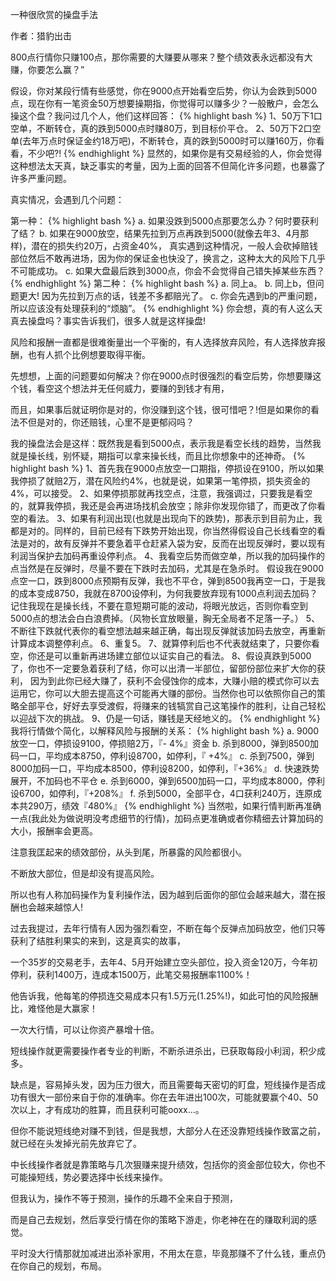 一种很欣赏的操盘手法

作者：猎豹出击


   800点行情你只赚100点，那你需要的大赚要从哪来？整个绩效表永远都没有大赚，你要怎么赢？”
   
   假设，你对某段行情有些感觉，你在9000点开始看空后势，你认为会跌到5000点，现在你有一笔资金50万想要操期指，你觉得可以赚多少？一般散户，会怎么操这个盘？我问过几个人，他们这样回答：
{% highlight bash  %}
   1、50万下1口空单，不断转仓，真的跌到5000点时赚80万，到目标价平仓。
   2、50万下2口空单(去年万点时保证金约18万吧)，不断转仓，真的跌到5000时可以赚160万，你看看，不少吧?!
{% endhighlight %}
   显然的，如果你是有交易经验的人，你会觉得这种想法太天真，缺乏事实的考量，因为上面的回答不但简化许多问题，也暴露了许多严重问题。

<!-- more -->

   真实情况，会遇到几个问题：
   
   第一种：
{% highlight bash  %}
   a. 如果没跌到5000点那要怎么办？何时要获利了结？
   b. 如果在9000放空，结果先拉到万点再跌到5000(就像去年3、4月那样)，潜在的损失约20万，占资金40%，
   真实遇到这种情况，一般人会砍掉赔钱部位然后不敢再进场，因为你的保证金也快没了，换言之，这种太大的风险下几乎不可能成功。
   c. 如果大盘最后跌到3000点，你会不会觉得自己错失掉某些东西？
{% endhighlight %}
   第二种：
{% highlight bash  %}
   a. 同上a。
   b. 同上b，但问题更大! 因为先拉到万点的话，钱差不多都赔光了。
   c. 你会先遇到b的严重问题，所以应该没有处理获利的“烦脑”。
{% endhighlight %}
   你会想，真的有人这么天真去操盘吗？事实告诉我们，很多人就是这样操盘!
   
   风险和报酬一直都是很难衡量出一个平衡的，有人选择放弃风险，有人选择放弃报酬，也有人抓个比例想要取得平衡。
   
   先想想，上面的问题要如何解决？你在9000点时很强烈的看空后势，你想要赚这个钱，看空这个想法并无任何威力，要赚的到钱才有用，
   
   而且，如果事后就证明你是对的，你没赚到这个钱，很可惜吧？!但是如果你的看法不但是对的，你还赔钱，心里不是更郁闷吗？
   
   我的操盘法会是这样：既然我是看到5000点，表示我是看空长线的趋势，当然我就是操长线，别怀疑，期指可以拿来操长线，而且比你想象中的还神奇。
{% highlight bash  %}
   1、首先我在9000点放空一口期指，停损设在9100，所以如果我停损了就赔2万，潜在风险约4%，也就是说，如果第一笔停损，损失资金的4%，可以接受。
   2、如果停损那就再找空点，注意，我强调过，只要我是看空的，就算我停损，我还是会再进场找机会放空；除非你发现你错了，而更改了你看空的看法。
   3、如果有利润出现(也就是出现向下的跌势)，那表示到目前为止，我都是对的。同样的，目前已经有下跌势开始出现，你当然得假设自己长线看空的看法是对的，故有反弹并不要急着平仓赶紧入袋为安，反而在出现反弹时，要以现有利润当保护去加码再重设停利点。
   4、我看空后势而做空单，所以我的加码操作的点当然是在反弹时，尽量不要在下跌时去加码，尤其是在急杀时。
   假设我在9000点空一口，跌到8000点预期有反弹，我也不平仓，弹到8500我再空一口，于是我的成本变成8750，我就在8700设停利，为何我要放弃现有1000点利润去加码？记住我现在是操长线，不要在意短期可能的波动，将眼光放远，否则你看空到5000点的想法会白白浪费掉。（风物长宜放眼量，胸无全局者不足落一子。）
   5、不断往下跌就代表你的看空想法越来越正确，每出现反弹就该加码去放空，再重新计算成本调整停利点。
   6、重复5。
   7、就算停利后也不代表就结束了，只要你看空，你还是可以重新再进场建立部位以证实自己的看法。
   8、假设真跌到5000了，你也不一定要急着获利了结，你可以出清一半部位，留部份部位来扩大你的获利，
   因为到此你已经大赚了，获利不会侵蚀你的成本，大赚小赔的模式你可以去运用它，你可以大胆去提高这个可能再大赚的部份。当然你也可以依照你自己的策略全部平仓，好好去享受渡假，将赚来的钱犒赏自己这笔操作的胜利，让自己轻松以迎战下次的挑战。
   9、仍是一句话，赚钱是天经地义的。
{% endhighlight %}
   我将行情做个简化，以解释风险与报酬的关系：
{% highlight bash  %}
   a. 9000放空一口，停损设9100，停损赔2万，『- 4%』资金
   b. 杀到8000，弹到8500加码一口，平均成本8750，停利设8700，如停利，『 +4%』
   c. 杀到7500，弹到8000加码一口，平均成本8500，停利设8200，如停利，『+36%』
   d. 快速跌势展开，不加码也不平仓
   e. 杀到6000，弹到6500加码一口，平均成本8000，停利设6700，如停利，『+208%』
   f. 杀到5000，全部平仓，4口获利240万，连原成本共290万，绩效『480%』
{% endhighlight %}
   当然啦，如果行情判断再准确一点(我此处为做说明没考虑细节的行情)，加码点更准确或者你精细去计算加码的大小，报酬率会更高。
   
   注意我匡起来的绩效部份，从头到尾，所暴露的风险都很小。
   
   不断放大部位，但是却没有提高风险。
   
   所以也有人称加码操作为复利操作法，因为越到后面你的部位会越来越大，潜在报酬也会越来越惊人!
   
   过去我提过，去年行情有人因为强烈看空，不断在每个反弹点加码放空，他们只等获利了结胜利果实的来到，这是真实的故事，
   
   一个35岁的交易老手，去年4、5月开始建立空头部位，投入资金120万，今年初停利，获利1400万，连成本1500万，此笔交易报酬率1100%！
   
   他告诉我，他每笔的停损连交易成本只有1.5万元(1.25%!)，如此可怕的风险报酬比，难怪他是大赢家！
   
   一次大行情，可以让你资产暴增十倍。
   
   短线操作就更需要操作者专业的判断，不断杀进杀出，已获取每段小利润，积少成多。
   
   缺点是，容易掉头发，因为压力很大，而且需要每天密切的盯盘，短线操作是否成功有很大一部份来自于你的准确率。你在去年进出100次，可能就要赢个40、50次以上，才有成功的胜算，而且获利可能ooxx…。
   
   但你不能说短线绝对赚不到钱，但是我想，大部分人在还没靠短线操作致富之前，就已经在头发掉光前先放弃它了。
   
   中长线操作者就是靠策略与几次狠赚来提升绩效，包括你的资金部位较大，你也不可能操短线，势必要选择中长线来操作。
   
   但我认为，操作不等于预测，操作的乐趣不全来自于预测，
   
   而是自己去规划，然后享受行情在你的策略下游走，你老神在在的赚取利润的感觉。
   
   平时没大行情那就加减进出添补家用，不用太在意，毕竟那赚不了什么钱，重点仍在你自己的规划，布局。
   
